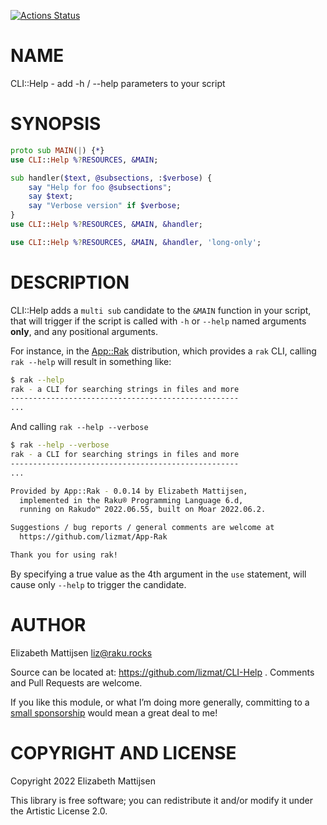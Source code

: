[![Actions Status](https://github.com/lizmat/CLI-Help/actions/workflows/test.yml/badge.svg)](https://github.com/lizmat/CLI-Help/actions)

NAME
====

CLI::Help - add -h / --help parameters to your script

SYNOPSIS
========

```raku
proto sub MAIN(|) {*}
use CLI::Help %?RESOURCES, &MAIN;

sub handler($text, @subsections, :$verbose) {
    say "Help for foo @subsections";
    say $text;
    say "Verbose version" if $verbose;
}
use CLI::Help %?RESOURCES, &MAIN, &handler;

use CLI::Help %?RESOURCES, &MAIN, &handler, 'long-only';
```

DESCRIPTION
===========

CLI::Help adds a `multi sub` candidate to the `&MAIN` function in your script, that will trigger if the script is called with `-h` or `--help` named arguments **only**, and any positional arguments.

For instance, in the [App::Rak](https://raku.land/zef:lizmat/App::Rak) distribution, which provides a `rak` CLI, calling `rak --help` will result in something like:

```bash
$ rak --help
rak - a CLI for searching strings in files and more
---------------------------------------------------
...
```

And calling `rak --help --verbose`

```bash
$ rak --help --verbose
rak - a CLI for searching strings in files and more
---------------------------------------------------
...

Provided by App::Rak - 0.0.14 by Elizabeth Mattijsen,
  implemented in the Raku® Programming Language 6.d,
  running on Rakudo™ 2022.06.55, built on Moar 2022.06.2.

Suggestions / bug reports / general comments are welcome at
  https://github.com/lizmat/App-Rak

Thank you for using rak!
```

By specifying a true value as the 4th argument in the `use` statement, will cause only `--help` to trigger the candidate.

AUTHOR
======

Elizabeth Mattijsen <liz@raku.rocks>

Source can be located at: https://github.com/lizmat/CLI-Help . Comments and Pull Requests are welcome.

If you like this module, or what I’m doing more generally, committing to a [small sponsorship](https://github.com/sponsors/lizmat/) would mean a great deal to me!

COPYRIGHT AND LICENSE
=====================

Copyright 2022 Elizabeth Mattijsen

This library is free software; you can redistribute it and/or modify it under the Artistic License 2.0.

